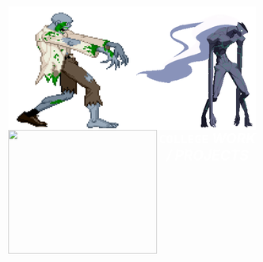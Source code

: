 <img style="width:250px; height:250px; float:left;" src = "extra/WME8.gif"><img style="width:250px; height:250px; float:left;" src = "extra/gifs2.gif"><img style="width:300px; height:250px; float:left;" src = "https://giffiles.alphacoders.com/128/12824.gif"><h1 style="backgound-color:black; color:white; text-align:center;"><b><code>COLLEGE</code></b> <i>WORK / PROJECTS</i></h1>
